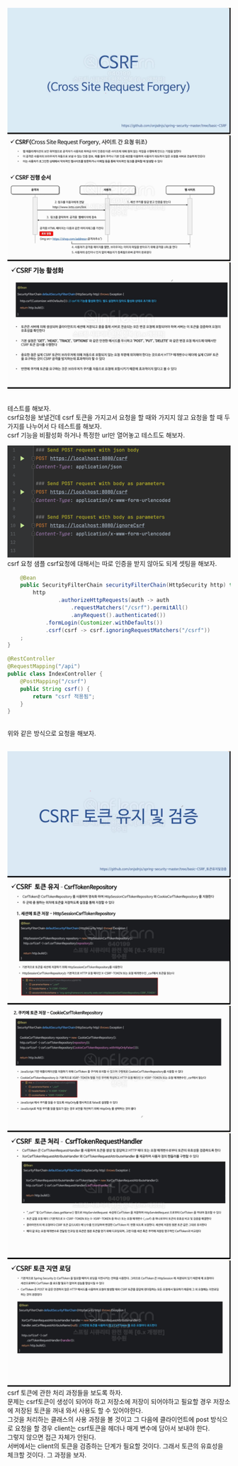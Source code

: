 ![img.png](img.png)
![img_1.png](img_1.png)
![img_2.png](img_2.png) 

<br>
테스트를 해보자.<br>
csrf요청을 보낼건데 csrf 토큰을 가지고서 요청을 할 때와 가지지 않고 요청을 할 때 두가지를 나누어서 다 테스트를 해보자. <br>
csrf 기능을 비활성화 하거나 특정한 url만 열어놓고 테스트도 해보자. <br>

![img_3.png](img_3.png) <br>
csrf 요청 샘플 csrf요청에 대해서는 따로 인증을 받지 않아도 되게 셋팅을 해보자. <br>

```java
    @Bean
    public SecurityFilterChain securityFilterChain(HttpSecurity http) throws Exception {
        http
                .authorizeHttpRequests(auth -> auth
                    .requestMatchers("/csrf").permitAll()
                    .anyRequest().authenticated())
            .formLogin(Customizer.withDefaults())
            .csrf(csrf -> csrf.ignoringRequestMatchers("/csrf"))
    ;
}
```

```java
@RestController
@RequestMapping("/api")
public class IndexController {
    @PostMapping("/csrf")
    public String csrf() {
        return "csrf 적용됨";
    }
}
```
<br>
위와 같은 방식으로 요청을 해보자. <br>

<br>

![img_5.png](img_5.png)
![img_6.png](img_6.png)
![img_7.png](img_7.png)
![img_8.png](img_8.png)
![img_9.png](img_9.png)
<br>
csrf 토큰에 관한 처리 과정들을 보도록 하자. <br>
문제는 csrf토큰이 생성이 되어야 하고 저장소에 저장이 되어야하고 필요할 경우 저장소에 저장된 토큰을 꺼내 와서 사용도 할 수 있어야한다. <br>
그것을 처리하는 클래스의 사용 과정을 볼 것이고 그 다음에 클라이언트에 post 방식으로 요청을 할 경우 client는 csrf토큰을 헤더나 매게 변수에 담아서 보내야 한다. <br>
그렇지 않으면 접근 자체가 안된다. <br>
서버에서는 client의 토큰을 검증하는 단계가 필요할 것이다. 그래서 토큰의 유효성을 체크할 것이다. 그 과정을 보자. <br>




